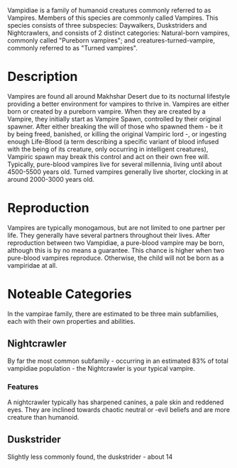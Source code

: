Vampidiae is a family of humanoid creatures commonly referred to as Vampires. Members of this species are commonly called Vampires. This species consists of three subspecies: Daywalkers, Duskstriders and Nightcrawlers, and consists of 2 distinct categories: Natural-born vampires, commonly called "Pureborn vampires"; and creatures-turned-vampire, commonly referred to as "Turned vampires".

# Description
Vampires are found all around Makhshar Desert due to its nocturnal lifestyle providing a better environment for vampires to thrive in. Vampires are either born or created by a pureborn vampire. When they are created by a Vampire, they initially start as Vampire Spawn, controlled by their original spawner. After either breaking the will of those who spawned them - be it by being freed, banished, or killing the original Vampiric lord -, or ingesting enough Life-Blood (a term describing a specific variant of blood infused with the being of its creature, only occurring in intelligent creatures), Vampiric spawn may break this control and act on their own free will. Typically, pure-blood vampires live for several millennia, living until about 4500-5500 years old. Turned vampires generally live shorter, clocking in at around 2000-3000 years old.

# Reproduction
Vampires are typically monogamous, but are not limited to one partner per life. They generally have several partners throughout their lives. After reproduction between two Vampidiae, a pure-blood vampire may be born, although this is by no means a guarantee. This chance is higher when two pure-blood vampires reproduce. Otherwise, the child will not be born as a vampiridae at all.
# Noteable Categories
In the vampirae family, there are estimated to be three main subfamilies, each with their own properties and abilities.
## Nightcrawler
By far the most common subfamily - occurring in an estimated 83% of total vampidiae population - the Nightcrawler is your typical vampire.
### Features
A nightcrawler typically has sharpened canines, a pale skin and reddened eyes. They are inclined towards chaotic neutral or -evil beliefs and are more creature than humanoid.
## Duskstrider
Slightly less commonly found, the duskstrider - about 14